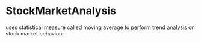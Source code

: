 # StockMarketAnalysis
uses statistical measure called moving average to perform trend analysis on stock market behaviour
